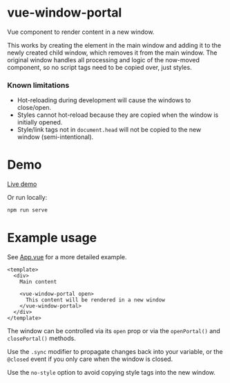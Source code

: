 # vue-window-portal
Vue component to render content in a new window.

This works by creating the element in the main window and adding it to the newly created child window, which removes it from the main window. The original window handles all processing and logic of the now-moved component, so no script tags need to be copied over, just styles.

### Known limitations

- Hot-reloading during development will cause the windows to close/open.
- Styles cannot hot-reload because they are copied when the window is initially opened.
- Style/link tags not in `document.head` will not be copied to the new window (semi-intentional).

# Demo

[Live demo](https://shamus03.github.io/vue-window-portal/)

Or run locally:
```bash
npm run serve
```

# Example usage
See [App.vue](./src/App.vue) for a more detailed example.

```vue
<template>
  <div>
    Main content

    <vue-window-portal open>
      This content will be rendered in a new window
    </vue-window-portal>
  </div>
</template>
```

The window can be controlled via its `open` prop or via the `openPortal()` and `closePortal()` methods.

Use the `.sync` modifier to propagate changes back into your variable, or the `@closed` event if you only care when the window is closed.

Use the `no-style` option to avoid copying style tags into the new window.